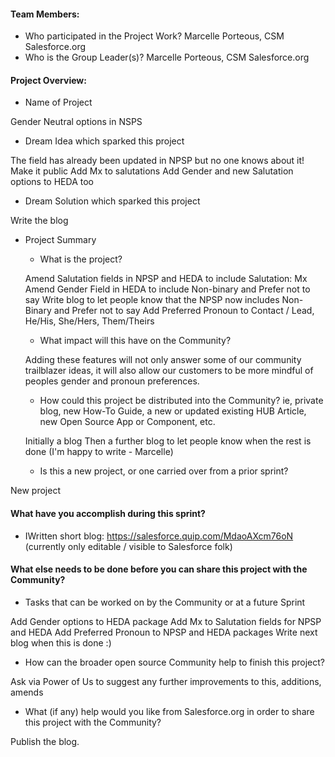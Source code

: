 
#### Team Members:

* Who participated in the Project Work? 
Marcelle Porteous, CSM Salesforce.org
* Who is the Group Leader(s)? 
Marcelle Porteous, CSM Salesforce.org

#### Project Overview:

* Name of Project

Gender Neutral options in NSPS

* Dream Idea which sparked this project

The field has already been updated in NPSP but no one knows about it! Make it public
Add Mx to salutations
Add Gender and new Salutation options to HEDA too

* Dream Solution which sparked this project

Write the blog

* Project Summary
    * What is the project?
    
   Amend Salutation fields in NPSP and HEDA to include Salutation: Mx
   Amend Gender Field in HEDA to include Non-binary and Prefer not to say
   Write blog to let people know that the NPSP now includes Non-Binary and Prefer not to say
   Add Preferred Pronoun to Contact / Lead, He/His, She/Hers, Them/Theirs
    
    * What impact will this have on the Community?
    
    Adding these features will not only answer some of our community trailblazer ideas, it will also allow our customers to be more mindful of peoples gender and pronoun preferences. 
    
    * How could this project be distributed into the Community? ie, private blog, new How-To Guide, a new or updated existing HUB Article, new Open Source App or Component, etc.
    
    Initially a blog
    Then a further blog to let people know when the rest is done (I'm happy to write - Marcelle)
    
    
    * Is this a new project, or one carried over from a prior sprint?

New project

#### What have you accomplish during this sprint?

* IWritten short blog: https://salesforce.quip.com/MdaoAXcm76oN (currently only editable / visible to Salesforce folk) 

#### What else needs to be done before you can share this project with the Community?

* Tasks that can be worked on by the Community or at a future Sprint

Add Gender options to HEDA package
Add Mx to Salutation fields for NPSP and HEDA
Add Preferred Pronoun to NPSP and HEDA packages
Write next blog when this is done :) 

* How can the broader open source Community help to finish this project?

Ask via Power of Us to suggest any further improvements to this, additions, amends

* What (if any) help would you like from Salesforce.org in order to share this project with the Community?

Publish the blog. 
